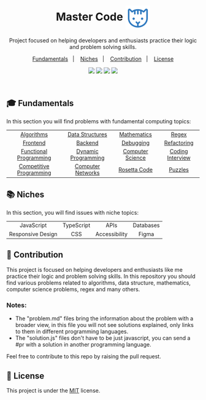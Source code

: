 <h1 align="center"> Master Code <img align="center" src="./.github/cat.svg"/></h1>

<p align="center">
Project focused on helping developers and enthusiasts practice their logic and problem solving skills.
</p>

<p align="center">
  <a href="#-Fundamentals">Fundamentals</a>&nbsp;&nbsp;&nbsp;|&nbsp;&nbsp;&nbsp;
  <a href="#-Niches">Niches</a>&nbsp;&nbsp;&nbsp;|&nbsp;&nbsp;&nbsp;
  <a href="#-Contribution">Contribution</a>&nbsp;&nbsp;&nbsp;|&nbsp;&nbsp;&nbsp;
  <a href="#memo-license">License</a>
</p>

<p align="center">
  <a name="stars"><img src="https://img.shields.io/github/stars/wesleydamasceno/coding-problems?style=for-the-badge"></a>
	<a name="languages"><img src="https://img.shields.io/github/languages/count/wesleydamasceno/coding-problems?style=for-the-badge"></a>
	<a name="contributions"><img src="https://img.shields.io/github/contributors/wesleydamasceno/coding-problems?logoColor=green&style=for-the-badge"></a>
	<a name="license"><img src="https://img.shields.io/github/license/wesleydamasceno/coding-problems?style=for-the-badge"></a>
</p>

<br>

## 🎓 Fundamentals

In this section you will find problems with fundamental computing topics:

<table align="center">
  <tbody>
    <tr>
      <td align="center"><a href="./contents/fundamentals/algorithms/home.md">Algorithms</a></td>
      <td align="center"><a href="./contents/fundamentals/data-structures/home.md">Data Structures</a></td>
      <td align="center"><a href="./contents/fundamentals/mathematics/home.md">Mathematics</a></td>
      <td align="center"><a href="./contents/fundamentals/regex/home.md">Regex</a></td>
    </tr>
    <tr>
      <td align="center"><a href="./contents/fundamentals/frontend/home.md">Frontend</a></td>
      <td align="center"><a href="./contents/fundamentals/backend/home.md">Backend</a></td>
      <td align="center"><a href="./contents/fundamentals/debugging/home.md">Debugging</a></td>
      <td align="center"><a href="./contents/fundamentals/refactoring/home.md">Refactoring</a></td>
    </tr>
    <tr>
      <td align="center"><a href="./contents/fundamentals/functional-programming/home.md">Functional Programming</a></td>
      <td align="center"><a href="./contents/fundamentals/dynamic-programming/home.md">Dynamic Programming</a></td>
      <td align="center"><a href="./contents/fundamentals/computer-science/home.md">Computer Science</a></td>
      <td align="center"><a href="./contents/fundamentals/coding-interview/home.md">Coding Interview</a></td>
    </tr>
    <tr>
      <td align="center"><a href="./contents/fundamentals/competitive-programming/home.md">Competitive Programming</a></td>
      <td align="center"><a href="./contents/fundamentals/computer-networks/home.md">Computer Networks</a></td>
      <td align="center"><a href="./contents/fundamentals/rosetta-code/home.md">Rosetta Code</a></td>
      <td align="center"><a href="./contents/fundamentals/puzzles/home.md">Puzzles</a></td>
    </tr>
  </tbody>
</table>

## 📚 Niches

In this section, you will find issues with niche topics:

<table align="center">
  <tbody>
    <tr>
      <td align="center">JavaScript</td>
      <td align="center">TypeScript</td>
      <td align="center">APIs</td>
      <td align="center">Databases</td>
    </tr>
    <tr>
      <td align="center">Responsive Design</td>
      <td align="center">CSS</td>
      <td align="center">Accessibility</td>
      <td align="center">Figma</td>
    </tr>
  </tbody>
</table>

## 🤯 Contribution

<p>
This project is focused on helping developers and enthusiasts like me practice their logic and problem solving skills. In this repository you should find various problems related to algorithms, data structure, mathematics, computer science problems, regex and many others.
</p>

### Notes:

- The "problem.md" files bring the information about the problem with a broader view, in this file you will not see solutions explained, only links to them in different programming languages.
- The "solution.js" files don't have to be just javascript, you can send a #pr with a solution in another programming language.

Feel free to contribute to this repo by raising the pull request.

## :memo: License

This project is under the [MIT](./LICENSE) license.